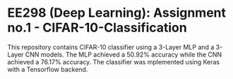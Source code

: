 # EE298 (Deep Learning): Assignment no.1 - CIFAR-10-Classification

This repository contains CIFAR-10 classifier using a 3-Layer MLP and a 3-Layer CNN models.
The MLP achieved a 50.92% accuracy while the CNN achieved a 76.17% accuracy. 
The classifier was mplemented using Keras with a Tensorflow backend.
